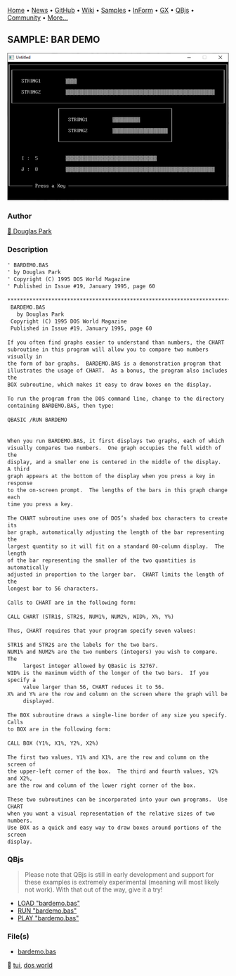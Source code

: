[Home](https://qb64.com) • [News](../../news.md) • [GitHub](https://github.com/QB64Official/qb64) • [Wiki](https://github.com/QB64Official/qb64/wiki) • [Samples](../../samples.md) • [InForm](../../inform.md) • [GX](../../gx.md) • [QBjs](../../qbjs.md) • [Community](../../community.md) • [More...](../../more.md)

## SAMPLE: BAR DEMO

![screenshot.png](img/screenshot.png)

### Author

[🐝 Douglas Park](../douglas-park.md) 

### Description

```text
' BARDEMO.BAS
' by Douglas Park
' Copyright (C) 1995 DOS World Magazine
' Published in Issue #19, January 1995, page 60

***************************************************************************** 
 BARDEMO.BAS 
   by Douglas Park 
 Copyright (C) 1995 DOS World Magazine 
 Published in Issue #19, January 1995, page 60 
 
If you often find graphs easier to understand than numbers, the CHART  
subroutine in this program will allow you to compare two numbers visually in  
the form of bar graphs.  BARDEMO.BAS is a demonstration program that  
illustrates the usage of CHART.  As a bonus, the program also includes the  
BOX subroutine, which makes it easy to draw boxes on the display. 
 
To run the program from the DOS command line, change to the directory  
containing BARDEMO.BAS, then type: 
 
QBASIC /RUN BARDEMO 
 
 
When you run BARDEMO.BAS, it first displays two graphs, each of which  
visually compares two numbers.  One graph occupies the full width of the  
display, and a smaller one is centered in the middle of the display.  A third  
graph appears at the bottom of the display when you press a key in response  
to the on-screen prompt.  The lengths of the bars in this graph change each  
time you press a key. 
 
The CHART subroutine uses one of DOS’s shaded box characters to create its  
bar graph, automatically adjusting the length of the bar representing the  
largest quantity so it will fit on a standard 80-column display.  The length  
of the bar representing the smaller of the two quantities is automatically  
adjusted in proportion to the larger bar.  CHART limits the length of the  
longest bar to 56 characters. 
 
Calls to CHART are in the following form: 
 
CALL CHART (STR1$, STR2$, NUM1%, NUM2%, WID%, X%, Y%) 
 
Thus, CHART requires that your program specify seven values: 
 
STR1$ and STR2$ are the labels for the two bars. 
NUM1% and NUM2% are the two numbers (integers) you wish to compare.  The 
     largest integer allowed by QBasic is 32767. 
WID% is the maximum width of the longer of the two bars.  If you specify a 
     value larger than 56, CHART reduces it to 56. 
X% and Y% are the row and column on the screen where the graph will be 
     displayed. 
 
The BOX subroutine draws a single-line border of any size you specify.  Calls  
to BOX are in the following form: 
 
CALL BOX (Y1%, X1%, Y2%, X2%) 
 
The first two values, Y1% and X1%, are the row and column on the screen of  
the upper-left corner of the box.  The third and fourth values, Y2% and X2%,  
are the row and column of the lower right corner of the box. 
 
These two subroutines can be incorporated into your own programs.  Use CHART  
when you want a visual representation of the relative sizes of two numbers.   
Use BOX as a quick and easy way to draw boxes around portions of the screen  
display.
```

### QBjs

> Please note that QBjs is still in early development and support for these examples is extremely experimental (meaning will most likely not work). With that out of the way, give it a try!

* [LOAD "bardemo.bas"](https://qbjs.org/index.html?src=https://qb64.com/samples/bar-demo/src/bardemo.bas)
* [RUN "bardemo.bas"](https://qbjs.org/index.html?mode=auto&src=https://qb64.com/samples/bar-demo/src/bardemo.bas)
* [PLAY "bardemo.bas"](https://qbjs.org/index.html?mode=play&src=https://qb64.com/samples/bar-demo/src/bardemo.bas)

### File(s)

* [bardemo.bas](src/bardemo.bas)

🔗 [tui](../tui.md), [dos world](../dos-world.md)

